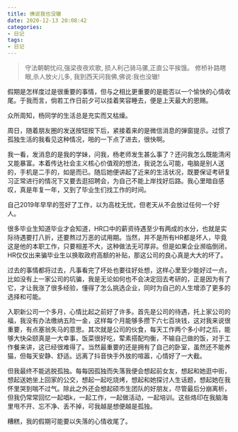 ```yaml
---
title: 佛说我也没辙
date: 2020-12-13 20:08:42
categories:
- 日记
tags:
- 日记
---
```


> 守法朝朝忧闷,强梁夜夜欢歌,
> 损人利己骑马骡,正直公平挨饿。
> 修桥补路瞎眼,杀人放火儿多,
> 我到西天问我佛,佛说:我也没辙!

假期是怎样度过是很重要的事情，但与之相比更重要的是能否以一个愉快的心情收尾。于我而言，倘若工作日前夕可以挂着笑容睡去，便是上天最大的恩赐。

众所周知，杨同学的生活总是充实而又枯燥。

周日，随着朋友圈的发送按钮按下后，紧接着来的是微信消息的弹窗提示。过惯了孤独生活的我看见这种情况，啪的一下点了进去，很快啊。

我一看，发消息的是我的学妹，问我，杨老师发生甚么事了？还问我怎么既能清闲又能暴富。本着传达社会主义核心价值观的想法，我说怎么可能，电脑是别人送的，手机是二手的，如是而已。随后她便讲起了近来的生活状况，既要保证考研复习正常进行的情况下又要去逛招聘会，为自己不能上岸找好后路。我心里暗自感叹，真是年复一年，又到了毕业生们找工作的时间。

自己2019年早早的签好了工作，以为高枕无忧，但老天从不会放过任何一个好人。

很多毕业生知道毕业才会知道，HR口中的薪资待遇至少有两成的水分，也就是实际待遇要打八折，还要熬过万恶的试用期。当然，并不是所有HR都是坏人，毕竟这是他的本职工作，只要相差不大，这种做法无可厚非。但是如果企业濒临倒闭，HR仅仅出来骗毕业生以换取政府高额的补贴，那这公司的良心真是大大的坏了。

过去的事情都将过去，凡事看完了坏处也要往好处想，这样心里至少能好过一点，比如没有上一家公司的坑骗，我是无论如何也不会决定回去考研的，正是因为有了它，才让我涨了很多经验，懂得了怎么挑选企业，同时为自己的人生增添了更多的选择和可能。

入职新公司一个多月，心情比起之前好了许多。首先是公司的待遇，托上家公司的福，我没有办法缴纳五险一金，这样每个月能够多攒下六七百块钱，这对我来说很重要，有点塞翁失马的意思。其次就是公司的伙食，每天工作两个多小时之后，能够大快朵颐真是一大幸事，饭菜很好吃，荤素搭配均衡，不输自己做的饭，对于工作餐来讲，这已经很难得了。当然最重要的还是拥有了自己的卧室，虽然还不能养猫，但每天安静、舒适。远离了抖音快手外放的喧嚣，心情好了一大截。

但我最终不能逃脱孤独。每每因孤独而失落我便会想起前女友，想起和她逛中街，想起送她坐上回家的公交，想起一起吃烧烤，想起和她探讨人生话题，想起她在我怀里哭到喘不过气。除此之外还会想起硕市生团队的好朋友，尽管最后分崩离析，但我仍常常回忆一起唱k，一起工作，一起做活动，一起培训。这些烙印在我脑海里甩不开、忘不净、丢不掉，可我越是想便越是孤独。

糟糕，我的假期可能要以失落的心情收尾了。

